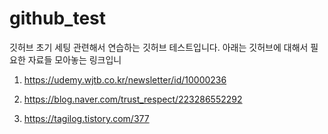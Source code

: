 # github_test
깃허브 초기 세팅 관련해서 연습하는 깃허브 테스트입니다.
아래는 깃허브에 대해서 필요한 자료들 모아놓는 링크입니

1. https://udemy.wjtb.co.kr/newsletter/id/10000236

2. https://blog.naver.com/trust_respect/223286552292

3. https://tagilog.tistory.com/377
